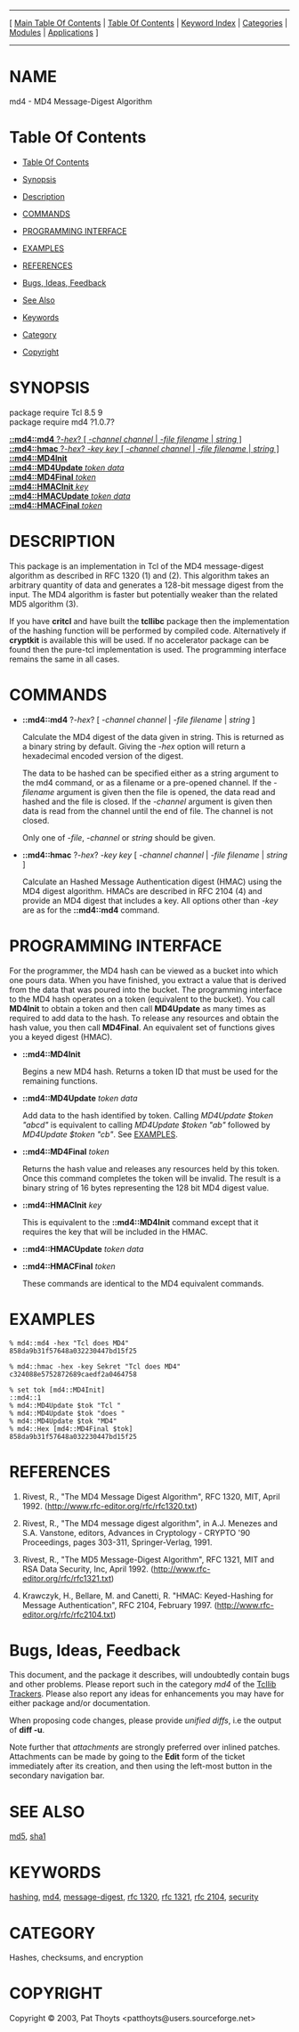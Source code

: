 
[//000000001]: # (md4 \- MD4 Message\-Digest Algorithm)
[//000000002]: # (Generated from file 'md4\.man' by tcllib/doctools with format 'markdown')
[//000000003]: # (Copyright &copy; 2003, Pat Thoyts <patthoyts@users\.sourceforge\.net>)
[//000000004]: # (md4\(n\) 1\.0\.7 tcllib "MD4 Message\-Digest Algorithm")

<hr> [ <a href="../../../../toc.md">Main Table Of Contents</a> &#124; <a
href="../../../toc.md">Table Of Contents</a> &#124; <a
href="../../../../index.md">Keyword Index</a> &#124; <a
href="../../../../toc0.md">Categories</a> &#124; <a
href="../../../../toc1.md">Modules</a> &#124; <a
href="../../../../toc2.md">Applications</a> ] <hr>

# NAME

md4 \- MD4 Message\-Digest Algorithm

# <a name='toc'></a>Table Of Contents

  - [Table Of Contents](#toc)

  - [Synopsis](#synopsis)

  - [Description](#section1)

  - [COMMANDS](#section2)

  - [PROGRAMMING INTERFACE](#section3)

  - [EXAMPLES](#section4)

  - [REFERENCES](#section5)

  - [Bugs, Ideas, Feedback](#section6)

  - [See Also](#seealso)

  - [Keywords](#keywords)

  - [Category](#category)

  - [Copyright](#copyright)

# <a name='synopsis'></a>SYNOPSIS

package require Tcl 8\.5 9  
package require md4 ?1\.0\.7?  

[__::md4::md4__ ?*\-hex*? \[ *\-channel channel* &#124; *\-file filename* &#124; *string* \]](#1)  
[__::md4::hmac__ ?*\-hex*? *\-key key* \[ *\-channel channel* &#124; *\-file filename* &#124; *string* \]](#2)  
[__::md4::MD4Init__](#3)  
[__::md4::MD4Update__ *token* *data*](#4)  
[__::md4::MD4Final__ *token*](#5)  
[__::md4::HMACInit__ *key*](#6)  
[__::md4::HMACUpdate__ *token* *data*](#7)  
[__::md4::HMACFinal__ *token*](#8)  

# <a name='description'></a>DESCRIPTION

This package is an implementation in Tcl of the MD4 message\-digest algorithm as
described in RFC 1320 \(1\) and \(2\)\. This algorithm takes an arbitrary quantity of
data and generates a 128\-bit message digest from the input\. The MD4 algorithm is
faster but potentially weaker than the related MD5 algorithm \(3\)\.

If you have __critcl__ and have built the __tcllibc__ package then the
implementation of the hashing function will be performed by compiled code\.
Alternatively if __cryptkit__ is available this will be used\. If no
accelerator package can be found then the pure\-tcl implementation is used\. The
programming interface remains the same in all cases\.

# <a name='section2'></a>COMMANDS

  - <a name='1'></a>__::md4::md4__ ?*\-hex*? \[ *\-channel channel* &#124; *\-file filename* &#124; *string* \]

    Calculate the MD4 digest of the data given in string\. This is returned as a
    binary string by default\. Giving the *\-hex* option will return a
    hexadecimal encoded version of the digest\.

    The data to be hashed can be specified either as a string argument to the
    md4 command, or as a filename or a pre\-opened channel\. If the *\-filename*
    argument is given then the file is opened, the data read and hashed and the
    file is closed\. If the *\-channel* argument is given then data is read from
    the channel until the end of file\. The channel is not closed\.

    Only one of *\-file*, *\-channel* or *string* should be given\.

  - <a name='2'></a>__::md4::hmac__ ?*\-hex*? *\-key key* \[ *\-channel channel* &#124; *\-file filename* &#124; *string* \]

    Calculate an Hashed Message Authentication digest \(HMAC\) using the MD4
    digest algorithm\. HMACs are described in RFC 2104 \(4\) and provide an MD4
    digest that includes a key\. All options other than *\-key* are as for the
    __::md4::md4__ command\.

# <a name='section3'></a>PROGRAMMING INTERFACE

For the programmer, the MD4 hash can be viewed as a bucket into which one pours
data\. When you have finished, you extract a value that is derived from the data
that was poured into the bucket\. The programming interface to the MD4 hash
operates on a token \(equivalent to the bucket\)\. You call __MD4Init__ to
obtain a token and then call __MD4Update__ as many times as required to add
data to the hash\. To release any resources and obtain the hash value, you then
call __MD4Final__\. An equivalent set of functions gives you a keyed digest
\(HMAC\)\.

  - <a name='3'></a>__::md4::MD4Init__

    Begins a new MD4 hash\. Returns a token ID that must be used for the
    remaining functions\.

  - <a name='4'></a>__::md4::MD4Update__ *token* *data*

    Add data to the hash identified by token\. Calling *MD4Update $token
    "abcd"* is equivalent to calling *MD4Update $token "ab"* followed by
    *MD4Update $token "cb"*\. See [EXAMPLES](#section4)\.

  - <a name='5'></a>__::md4::MD4Final__ *token*

    Returns the hash value and releases any resources held by this token\. Once
    this command completes the token will be invalid\. The result is a binary
    string of 16 bytes representing the 128 bit MD4 digest value\.

  - <a name='6'></a>__::md4::HMACInit__ *key*

    This is equivalent to the __::md4::MD4Init__ command except that it
    requires the key that will be included in the HMAC\.

  - <a name='7'></a>__::md4::HMACUpdate__ *token* *data*

  - <a name='8'></a>__::md4::HMACFinal__ *token*

    These commands are identical to the MD4 equivalent commands\.

# <a name='section4'></a>EXAMPLES

    % md4::md4 -hex "Tcl does MD4"
    858da9b31f57648a032230447bd15f25

    % md4::hmac -hex -key Sekret "Tcl does MD4"
    c324088e5752872689caedf2a0464758

    % set tok [md4::MD4Init]
    ::md4::1
    % md4::MD4Update $tok "Tcl "
    % md4::MD4Update $tok "does "
    % md4::MD4Update $tok "MD4"
    % md4::Hex [md4::MD4Final $tok]
    858da9b31f57648a032230447bd15f25

# <a name='section5'></a>REFERENCES

  1. Rivest, R\., "The MD4 Message Digest Algorithm", RFC 1320, MIT, April 1992\.
     \([http://www\.rfc\-editor\.org/rfc/rfc1320\.txt](http://www\.rfc\-editor\.org/rfc/rfc1320\.txt)\)

  1. Rivest, R\., "The MD4 message digest algorithm", in A\.J\. Menezes and S\.A\.
     Vanstone, editors, Advances in Cryptology \- CRYPTO '90 Proceedings, pages
     303\-311, Springer\-Verlag, 1991\.

  1. Rivest, R\., "The MD5 Message\-Digest Algorithm", RFC 1321, MIT and RSA Data
     Security, Inc, April 1992\.
     \([http://www\.rfc\-editor\.org/rfc/rfc1321\.txt](http://www\.rfc\-editor\.org/rfc/rfc1321\.txt)\)

  1. Krawczyk, H\., Bellare, M\. and Canetti, R\. "HMAC: Keyed\-Hashing for Message
     Authentication", RFC 2104, February 1997\.
     \([http://www\.rfc\-editor\.org/rfc/rfc2104\.txt](http://www\.rfc\-editor\.org/rfc/rfc2104\.txt)\)

# <a name='section6'></a>Bugs, Ideas, Feedback

This document, and the package it describes, will undoubtedly contain bugs and
other problems\. Please report such in the category *md4* of the [Tcllib
Trackers](http://core\.tcl\.tk/tcllib/reportlist)\. Please also report any ideas
for enhancements you may have for either package and/or documentation\.

When proposing code changes, please provide *unified diffs*, i\.e the output of
__diff \-u__\.

Note further that *attachments* are strongly preferred over inlined patches\.
Attachments can be made by going to the __Edit__ form of the ticket
immediately after its creation, and then using the left\-most button in the
secondary navigation bar\.

# <a name='seealso'></a>SEE ALSO

[md5](\.\./md5/md5\.md), [sha1](\.\./sha1/sha1\.md)

# <a name='keywords'></a>KEYWORDS

[hashing](\.\./\.\./\.\./\.\./index\.md\#hashing),
[md4](\.\./\.\./\.\./\.\./index\.md\#md4),
[message\-digest](\.\./\.\./\.\./\.\./index\.md\#message\_digest), [rfc
1320](\.\./\.\./\.\./\.\./index\.md\#rfc\_1320), [rfc
1321](\.\./\.\./\.\./\.\./index\.md\#rfc\_1321), [rfc
2104](\.\./\.\./\.\./\.\./index\.md\#rfc\_2104),
[security](\.\./\.\./\.\./\.\./index\.md\#security)

# <a name='category'></a>CATEGORY

Hashes, checksums, and encryption

# <a name='copyright'></a>COPYRIGHT

Copyright &copy; 2003, Pat Thoyts <patthoyts@users\.sourceforge\.net>
